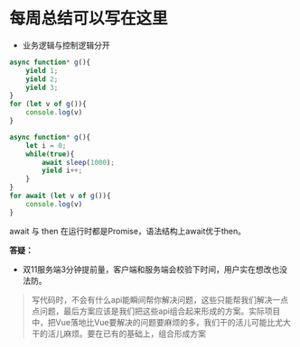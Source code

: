 # 每周总结可以写在这里

* 业务逻辑与控制逻辑分开


```javascript
async function* g(){
    yield 1;
    yield 2;
    yield 3;
}
for (let v of g()){
    console.log(v)
}
```


```javascript
async function* g(){
    let i = 0;
    while(true){
        await sleep(1000);
        yield i++;
    }
}
for await (let v of g()){
    console.log(v)
}
```
await 与 then 在运行时都是Promise，语法结构上await优于then。

**答疑：**
* 双11服务端3分钟提前量，客户端和服务端会校验下时间，用户实在想改也没法防。

> 写代码时，不会有什么api能瞬间帮你解决问题，这些只能帮我们解决一点点问题，最后方案应该是我们把这些api组合起来形成的方案。实际项目中，把Vue落地比Vue要解决的问题要麻烦的多，我们干的活儿可能比尤大干的活儿麻烦。要在已有的基础上，组合形成方案